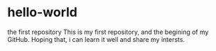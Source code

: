 # hello-world
the first repository
This is my first repository, and the begining of my GitHub.
Hoping that, i can learn it well and share my intersts.
